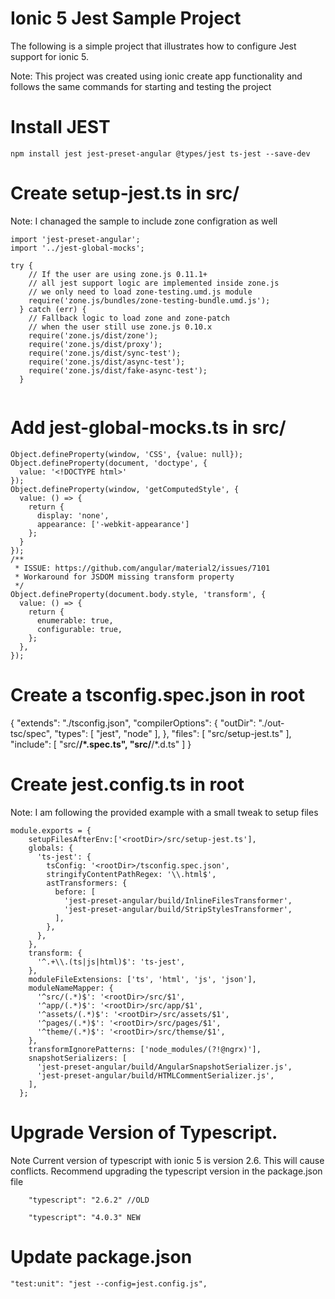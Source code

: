 # Ionic 5 Jest Sample Project

The following is a simple project that illustrates how to configure Jest support for ionic 5.  

Note:
This project was created using ionic create app functionality and follows the same commands for starting and testing the project

# Install JEST
```
npm install jest jest-preset-angular @types/jest ts-jest --save-dev
```

# Create setup-jest.ts in src/
Note: I chanaged the sample to include zone configration as well
```
import 'jest-preset-angular';
import '../jest-global-mocks';

try {
    // If the user are using zone.js 0.11.1+
    // all jest support logic are implemented inside zone.js
    // we only need to load zone-testing.umd.js module
    require('zone.js/bundles/zone-testing-bundle.umd.js');
  } catch (err) {
    // Fallback logic to load zone and zone-patch
    // when the user still use zone.js 0.10.x
    require('zone.js/dist/zone');
    require('zone.js/dist/proxy');
    require('zone.js/dist/sync-test');
    require('zone.js/dist/async-test');
    require('zone.js/dist/fake-async-test');
  }


```

# Add jest-global-mocks.ts in src/

```
Object.defineProperty(window, 'CSS', {value: null});
Object.defineProperty(document, 'doctype', {
  value: '<!DOCTYPE html>'
});
Object.defineProperty(window, 'getComputedStyle', {
  value: () => {
    return {
      display: 'none',
      appearance: ['-webkit-appearance']
    };
  }
});
/**
 * ISSUE: https://github.com/angular/material2/issues/7101
 * Workaround for JSDOM missing transform property
 */
Object.defineProperty(document.body.style, 'transform', {
  value: () => {
    return {
      enumerable: true,
      configurable: true,
    };
  },
});
```

# Create a tsconfig.spec.json in root
{
    "extends": "./tsconfig.json",
    "compilerOptions": {
      "outDir": "./out-tsc/spec",
      "types": [
        "jest",
        "node"
      ],
    },
    "files": [
      "src/setup-jest.ts"
    ],
    "include": [
      "src/**/*.spec.ts",
      "src/**/*.d.ts"
    ]
  }
  

# Create jest.config.ts in root
Note: I am following the provided example with a small tweak to setup files 
```
module.exports = {
    setupFilesAfterEnv:['<rootDir>/src/setup-jest.ts'],
    globals: {
      'ts-jest': {
        tsConfig: '<rootDir>/tsconfig.spec.json',
        stringifyContentPathRegex: '\\.html$',
        astTransformers: {
          before: [
            'jest-preset-angular/build/InlineFilesTransformer',
            'jest-preset-angular/build/StripStylesTransformer',
          ],
        },
      },
    },
    transform: {
      '^.+\\.(ts|js|html)$': 'ts-jest',
    },
    moduleFileExtensions: ['ts', 'html', 'js', 'json'],
    moduleNameMapper: {
      '^src/(.*)$': '<rootDir>/src/$1',
      '^app/(.*)$': '<rootDir>/src/app/$1',
      '^assets/(.*)$': '<rootDir>/src/assets/$1',
      '^pages/(.*)$': '<rootDir>/src/pages/$1',
      '^theme/(.*)$': '<rootDir>/src/themse/$1',
    },
    transformIgnorePatterns: ['node_modules/(?!@ngrx)'],
    snapshotSerializers: [
      'jest-preset-angular/build/AngularSnapshotSerializer.js',
      'jest-preset-angular/build/HTMLCommentSerializer.js',
    ],
  };
```


# Upgrade Version of Typescript.  
Note Current version of typescript with ionic 5 is version 2.6.  This will cause conflicts.  Recommend upgrading the typescript version in the package.json file

```
    "typescript": "2.6.2" //OLD

    "typescript": "4.0.3" NEW
```
# Update package.json
```
"test:unit": "jest --config=jest.config.js",
```
